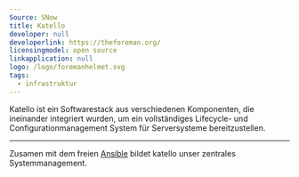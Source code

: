 ```yaml
---
Source: SNow
title: Katello
developer: null
developerlink: https://theforeman.org/
licensingmodel: open source
linkapplication: null
logo: /logo/foremanhelmet.svg
tags:
  - infrastruktur
---
```


Katello ist ein Softwarestack aus verschiedenen Komponenten, die ineinander integriert wurden, um ein vollständiges Lifecycle- und Configurationmanagement System für Serversysteme bereitzustellen.

---

Zusamen mit dem freien [Ansible](/software/ansible) bildet katello unser zentrales Systemmanagement.
